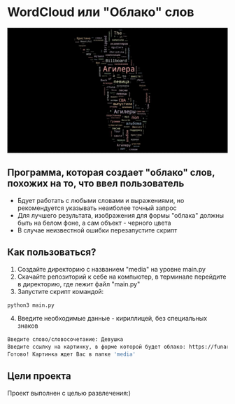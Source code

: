 # WordCloud или "Облако" слов
![Alt text](example.png?raw=true "Optional Title")

## Программа, которая создает "облако" слов, похожих на то, что ввел пользователь
 - Бдует работать с любыми словами и выражениями, но рекомендуется указывать неаиболее точный запрос
 - Для лучшего результата, изображения для формы "облака" должны быть на белом фоне, а сам объект - черного цвета
 - В случае неизвестной ошибки перезапустите скрипт

## Как пользоваться?
1. Создайте директорию с названием "media" на уровне main.py
2. Скачайте репозиторий к себе на компьютер, в терминале перейдите в директорию, где лежит файл "main.py"
3. Запустите скрипт командой:
```sh
python3 main.py
```
4. Введите необходимые данные - кириллицей, без специальных знаков
```sh
Введите слово/словосочетание: Девушка
Введите ссылку на картинку, в форме которой будет облако: https://funart.pro/uploads/posts/2020-03/1584106677_20-p-chernie-silueti-devushek-na-belom-fone-32.jpg
Готово! Картинка ждет Вас в папке 'media' 
```

## Цели проекта
Проект выполнен с целью развлечения:)
